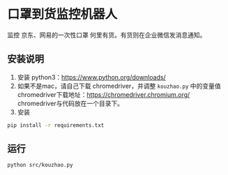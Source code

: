 口罩到货监控机器人
==================

监控 京东、网易的一次性口罩 何里有货。有货则在企业微信发消息通知。

安装说明
----------

1. 安装 python3：https://www.python.org/downloads/
2. 如果不是mac，请自己下载 chromedriver，并调整 `kouzhao.py` 中的变量值
   chromedriver下载地址：https://chromedriver.chromium.org/ chromedriver与代码放在一个目录下。
3. 安装

```bash
pip install -r requirements.txt
```

运行
------

```
python src/kouzhao.py
```
